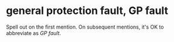 # general protection fault, GP fault

Spell out on the first mention. On subsequent mentions, it's OK to abbreviate as *GP fault*.
